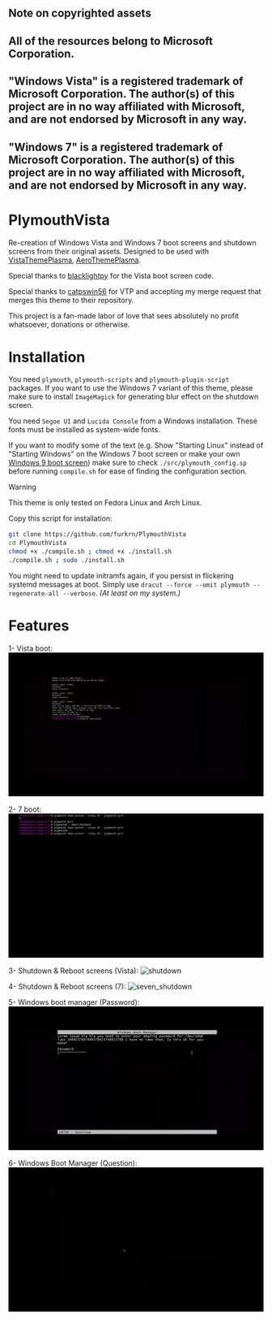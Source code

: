 ## Note on copyrighted assets
## All of the resources belong to Microsoft Corporation.
## "Windows Vista" is a registered trademark of Microsoft Corporation. The author(s) of this project are in no way affiliated with Microsoft, and are not endorsed by Microsoft in any way.
## "Windows 7" is a registered trademark of Microsoft Corporation. The author(s) of this project are in no way affiliated with Microsoft, and are not endorsed by Microsoft in any way.

# PlymouthVista
Re-creation of Windows Vista and Windows 7 boot screens and shutdown screens from their original assets. Designed to be used with [VistaThemePlasma](https://gitgud.io/catpswin56/vistathemeplasma), [AeroThemePlasma](https://gitgud.io/wackyideas/AeroThemePlasma).

Special thanks to [blacklightpy](https://github.com/blacklightpy) for the Vista boot screen code.

Special thanks to [catpswin56](https://gitgud.io/catpswin56/vistathemeplasma) for VTP and accepting my merge request that merges this theme to their repository.

This project is a fan-made labor of love that sees absolutely no profit whatsoever, donations or otherwise.

# Installation

You need `plymouth`, `plymouth-scripts` and `plymouth-plugin-script` packages.
If you want to use the Windows 7 variant of this theme, please make sure to install `ImageMagick` for generating blur effect on the shutdown screen.

You need `Segoe UI` and `Lucida Console` from a Windows installation. These fonts must be installed as system-wide fonts.

If you want to modify some of the text (e.g. Show "Starting Linux" instead of "Starting Windows" on the Windows 7 boot screen or make your own [Windows 9 boot screen](https://crustywindo.ws/w/images/2/2a/Dilshad9-Boot.png)) make sure to check `./src/plymouth_config.sp` before running `compile.sh` for ease of finding the configuration section.

> [!WARNING]
> This theme is only tested on Fedora Linux and Arch Linux.

Copy this script for installation:
```sh
git clone https://github.com/furkrn/PlymouthVista
cd PlymouthVista
chmod +x ./compile.sh ; chmod +x ./install.sh
./compile.sh ; sudo ./install.sh
```

You might need to update initramfs again, if you persist in flickering systemd messages at boot. Simply use `dracut --force --omit plymouth --regenerate-all --verbose`. *(At least on my system.)*

# Features

1- Vista boot:
![boot](screenshots/boot.gif)

2- 7 boot:
![seven](screenshots/seven.gif)

3- Shutdown & Reboot screens (Vista):
![shutdown](screenshots/shutdown.gif)

4- Shutdown & Reboot screens (7):
![seven_shutdown](screenshots/seven_shutdown.gif)

5- Windows boot manager (Password):
![password](screenshots/password.gif)

6- Windows Boot Manager (Question):
![question](screenshots/question.gif)
